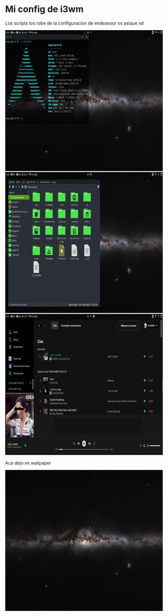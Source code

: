 # Mi config de i3wm

Los scripts los robe de la configuracion de endeavour os asique xd


<img src="https://github.com/Tom5521/i3-config/blob/main/Images/Captura%20de%20pantalla%20de%202023-03-10%2018-50-04.png" width="1366" height="450" />


<img src="https://github.com/Tom5521/i3-config/blob/main/Images/Captura%20de%20pantalla%20de%202023-03-10%2018-50-36.png" width="1366" height="450" />

<img src="https://github.com/Tom5521/i3-config/blob/main/Images/Captura%20de%20pantalla%20de%202023-03-10%2018-51-19.png" width="1366" height="450">

Aca dejo mi wallpaper

<img src="https://github.com/Tom5521/i3-config/blob/361729c69f30f0ab34e0f2135d87edd176d6a9c5/Images/Wallpaper.jpg" width="1366" height="450">